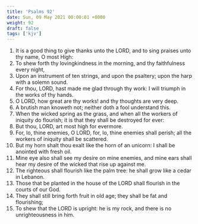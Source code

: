 ```yaml
---
title: 'Psalms 92'
date: Sun, 09 May 2021 00:00:01 +0000
weight: 92
draft: false
tags: ['kjv'] 
---
```


1. It is a good thing to give thanks unto the LORD, and to sing praises unto thy name, O most High:
2. To shew forth thy lovingkindness in the morning, and thy faithfulness every night,
3. Upon an instrument of ten strings, and upon the psaltery; upon the harp with a solemn sound.
4. For thou, LORD, hast made me glad through thy work: I will triumph in the works of thy hands.
5. O LORD, how great are thy works! and thy thoughts are very deep.
6. A brutish man knoweth not; neither doth a fool understand this.
7. When the wicked spring as the grass, and when all the workers of iniquity do flourish; it is that they shall be destroyed for ever:
8. But thou, LORD, art most high for evermore.
9. For, lo, thine enemies, O LORD, for, lo, thine enemies shall perish; all the workers of iniquity shall be scattered.
10. But my horn shalt thou exalt like the horn of an unicorn: I shall be anointed with fresh oil.
11. Mine eye also shall see my desire on mine enemies, and mine ears shall hear my desire of the wicked that rise up against me.
12. The righteous shall flourish like the palm tree: he shall grow like a cedar in Lebanon.
13. Those that be planted in the house of the LORD shall flourish in the courts of our God.
14. They shall still bring forth fruit in old age; they shall be fat and flourishing;
15. To shew that the LORD is upright: he is my rock, and there is no unrighteousness in him.
